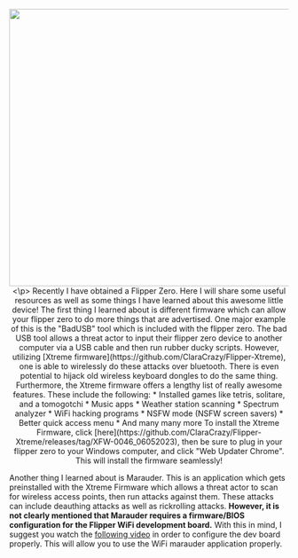 
<p align="center">
<img src="https://cdn.shopify.com/s/files/1/2175/8571/files/Flipper-Zero_1235x.png?v=1682525077"  width="600" height="500">
<\p>
Recently I have obtained a Flipper Zero. Here I will share some useful resources as well as some things I have learned about this awesome little device!
The first thing I learned about is different firmware which can allow your flipper zero to do more things that are advertised. One major example of this is the "BadUSB" tool which is included with the flipper zero. The bad USB tool allows a threat actor to input their flipper zero device to another computer via a USB cable and then run rubber ducky scripts. However, utilizing [Xtreme firmware](https://github.com/ClaraCrazy/Flipper-Xtreme), one is able to wirelessly do these attacks over bluetooth. There is even potential to hijack old wireless keyboard dongles to do the same thing. Furthermore, the Xtreme firmware offers a lengthy list of really awesome features. 
These include the following:
* Installed games like tetris, solitare, and a tomogotchi
* Music apps
* Weather station scanning
* Spectrum analyzer
* WiFi hacking programs
* NSFW mode (NSFW screen savers)
* Better quick access menu
* And many many more
To install the Xtreme Firmware, click [here](https://github.com/ClaraCrazy/Flipper-Xtreme/releases/tag/XFW-0046_06052023), then be sure to plug in your flipper zero to your Windows computer, and click "Web Updater Chrome". This will install the firmware seamlessly!


Another thing I learned about is Marauder. This is an application which gets preinstalled with the Xtreme Firmware which allows a threat actor to scan for wireless access points, then run attacks against them. These attacks can include deauthing attacks as well as rickrolling attacks. **However, it is not clearly mentioned that Marauder requires a firmware/BIOS configuration for the Flipper WiFi development board.** With this in mind, I suggest you watch the [following video](https://www.youtube.com/watch?v=CabgV-ljjRM) in order to configure the dev board properly. This will allow you to use the WiFi marauder application properly.





